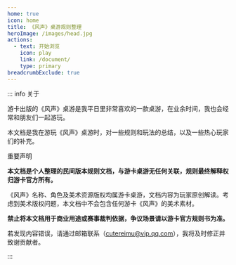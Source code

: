 ```yaml
---
home: true
icon: home
title: 《风声》桌游规则整理
heroImage: /images/head.jpg
actions:
  - text: 开始浏览
    icon: play
    link: /document/
    type: primary
breadcrumbExclude: true
---
```


::: info 关于

游卡出版的《风声》桌游是我平日里非常喜欢的一款桌游，在业余时间，我也会经常和朋友们一起游玩。

本文档是我在游玩《风声》桌游时，对一些规则和玩法的总结，以及一些热心玩家们的补充。

<p class="hint-container-title">重要声明</p>

**本文档是个人整理的民间版本规则文档，与游卡桌游无任何关联，规则最终解释权归游卡官方所有。**

《风声》名称、角色及美术资源版权均属游卡桌游，文档内容为玩家原创解读。考虑到美术版权问题，本文档中不会包含任何游卡《风声》的美术素材。

**禁止将本文档用于商业用途或赛事裁判依据，争议场景请以游卡官方规则书为准。**

若发现内容错误，请通过邮箱联系（cutereimu@vip.qq.com），我将及时修正并致谢贡献者。

:::
